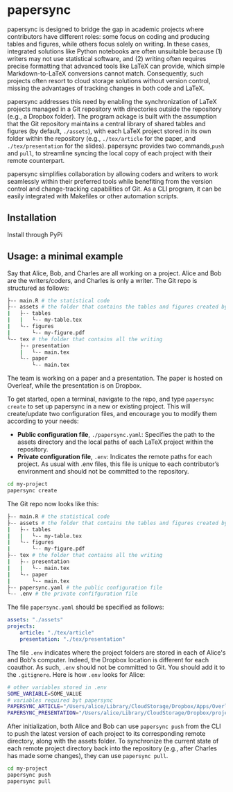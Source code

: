 # papersync

papersync is designed to bridge the gap in academic projects where contributors have different roles: some focus on coding and producing tables and figures, while others focus solely on writing. In these cases, integrated solutions like Python notebooks are often unsuitable because (1) writers may not use statistical software, and (2) writing often requires precise formatting that advanced tools like LaTeX can provide, which simple Markdown-to-LaTeX conversions cannot match. Consequently, such projects often resort to cloud storage solutions without version control, missing the advantages of tracking changes in both code and LaTeX.

papersync addresses this need by enabling the synchronization of LaTeX projects managed in a Git repository with directories outside the repository (e.g., a Dropbox folder). The program ackage is built with the assumption that the Git repository maintains a central library of shared tables and figures (by default, `./assets`), with each LaTeX project stored in its own folder within the repository (e.g., `./tex/article` for the paper, and `./tex/presentation` for the slides). papersync provides two commands,`push` and `pull`, to streamline syncing the local copy of each project with their remote counterpart.

papersync simplifies collaboration by allowing coders and writers to work seamlessly within their preferred tools while benefiting from the version control and change-tracking capabilities of Git. As a CLI program, it can be easily integrated with Makefiles or other automation scripts.

## Installation

Install through PyPi

## Usage: a minimal example

Say that Alice, Bob, and Charles are all working on a project. Alice and Bob are the writers/coders, and Charles is only a writer. The Git repo is structured as follows: 

```bash
├-- main.R # the statistical code
├-- assets # the folder that contains the tables and figures created by main.R
|   ├-- tables
|   |   └-- my-table.tex
|   └-- figures
|       └-- my-figure.pdf
└-- tex # the folder that contains all the writing
    ├-- presentation
    |   └-- main.tex
    └-- paper
        └-- main.tex
```

The team is working on a paper and a presentation. The paper is hosted on Overleaf, while the presentation is on Dropbox. 

To get started, open a terminal, navigate to the repo, and type `papersync create` to set up papersync in a new or existing project. This will create/update two configuration files, and encourage you to modify them according to your needs:

- **Public configuration file**, `./papersync.yaml`: Specifies the path to the assets directory and the local paths of each LaTeX project within the repository.
- **Private configuration file**, `.env`: Indicates the remote paths for each project. As usual with .env files, this file is unique to each contributor’s environment and should not be committed to the repository.

```bash
cd my-project
papersync create
```

The Git repo now looks like this: 
```bash
├-- main.R # the statistical code
├-- assets # the folder that contains the tables and figures created by main.R
|   ├-- tables
|   |   └-- my-table.tex
|   └-- figures
|       └-- my-figure.pdf
├-- tex # the folder that contains all the writing
|   ├-- presentation
|   |   └-- main.tex
|   └-- paper
|       └-- main.tex
├-- papersync.yaml # the public configuration file
└-- .env # the private confifguration file
```

The file `papersync.yaml` should be specified as follows: 

```yaml
assets: "./assets"
projects: 
    article: "./tex/article"
    presentation: "./tex/presentation"
```

The file `.env` indicates where the project folders are stored in each of Alice's and Bob's computer. Indeed, the Dropbox location is different for each coauthor. As such, `.env` should not be committed to Git. You should add it to the `.gitignore`.  Here is how `.env` looks for Alice: 

```bash
# other variables stored in .env
SOME_VARIABLE=SOME_VALUE
# variables required byt papersync
PAPERSYNC_ARTICLE="/Users/alice/Library/CloudStorage/Dropbox/Apps/Overleaf/cool-paper"
PAPERSYNC_PRESENTATION="/Users/alice/Library/CloudStorage/Dropbox/projects/cool-project/presentation"
```

After initialization, both Alice and Bob can use `papersync push` from the CLI to push the latest version of each project to its corresponding remote directory, along with the assets folder. To synchronize the current state of each remote project directory back into the repository (e.g., after Charles has made some changes), they can use `papersync pull`.

```bash
cd my-project
papersync push
papersync pull
```

